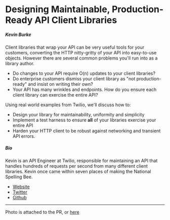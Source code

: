 # Designing Maintainable, Production-Ready API Client Libraries

##### Kevin Burke

Client libraries that wrap your API can be very useful tools for your customers,
converting the HTTP nitty-gritty of your API into easy-to-use objects. However
there are several common problems you'll run into as a library author.

- Do changes to your API require O(n) updates to your client libraries?
- Do enterprise customers dismiss your client library as "not production-ready"
and insist on writing their own?
- Your API has many wrinkles and endpoints. How do you ensure each client
library can exercise the entire API?

Using real world examples from Twilio, we'll discuss how to:

- Design your library for maintainability, uniformity and simplicity
- Implement a test harness to ensure **all** of your libraries exercise your
  entire API
- Harden your HTTP client to be robust against networking and transient API
errors.

##### Bio

Kevin is an API Engineer at Twilio, responsible for maintaining an API that
handles hundreds of requests per second from many different client libraries.
Kevin once came within seven places of making the National Spelling Bee.

* [Website][site]
* [Twitter][twitter]
* [Github][github]

[site]: http://kev.inburke.com
[twitter]: http://twitter.com/ekrubnivek
[github]: http://github.com/kevinburke

<hr>

Photo is attached to the PR, or [here][kevinburke-headshot]

[kevinburke-headshot]: https://bitbucket.org/kevinburke/dotfiles/raw/e2fcc6fe071145e84b34c51ccafce58528dd3a17/share/photo/kevin-headshot-250x250.jpeg
